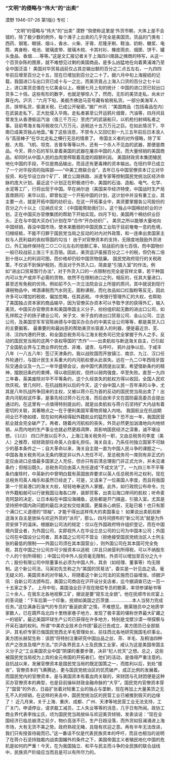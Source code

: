 ### “文明”的侵略与“伟大”的“出卖”
漠野
1946-07-26
第1版()
专栏：

　　“文明”的侵略与“伟大”的“出卖”
    漠野
    “倘使称这里是‘外货市朝，大体上是不会错的，除了极少数的例外，每个滩子上出卖的几乎完全是美国货。货品的门类有：西药、钢笔、眼镜、烟斗，香水、火柴、牙膏、尼隆牙刷、鞋油、奶粉、糖浆、电筒、爽身粉、电池、玻璃皮带、玻璃木梳、卡其衬衫、橡皮雨衣、烟匣、饼干、罐头食品、香烟……等等。”这是文汇报记者关于上海四川南路之摊商的特写，从这一个百货杂陈的图景，就不难想见过剩的美国商品，是多么凶猛地在向着黄浦滩乃至全中国泛滥！
    美国对华贸易战前仅占其总输出额的百分之二点五左右，一九四四年前后增至百分之十五，现在已增加到百分之二十了。据六月中旬上海报纸的记载，我国进口与出口货已成十与一之比，而美货竟占上海入口货的百分之七十以上，进口美货总值在七亿美金以上。根据七月上旬的统计：中国的进口货已较出口货多二十倍。这些有形的数字，也就足够惊人了，然而，无形的美货走私，尚未计算在内。沪汛：“六月下旬，美舰杰佛逊马亚号藏有偷税私货。一部分美海军人员，挟带私货，偷漏关税，已成公开秘密。”据广州讯：“美国商品（包括毒品在内）在武装走私下，正大批侵入华南。走私者甚至公开运鸦片烟膏，汽油等，四月间且曾发生从香港偷运汽油（值三千万元）至虎门的武装船只，以机枪扫射缉私者之事。目前粤海关每月税收仅八万万元，逃税达十五万万元之巨。在如此情况下，华南已成美货独占地盘。”看了这些消息，不禁令人又回忆到一九三五年前后日本浪人与“高丽棒子”在华北走私之横行无忌的情景了。
    帝国主义者的对外侵略，除了军舰、大炮、飞机、坦克、吉普车等等以外，还有一个杀人不见血的武器，那便是商品。今天，蒋介石的军队拿着美国的武器在屠杀中国的人民，而大量倾销的美国商品，却同时从中国人民的血肉里榨取着高度的超额利润。
    美国财政资本集团殖民地化中国的手段，不仅是商品输出，而且还有更毒辣的资本输出。在纽约早已成立了一个对华投资的指挥部——“中美工商联合会”，去年已与中国官僚资本订立对华投资、和在华设立四个矿厂、建立公路铁路、派遣专家等控制国民党统治区经济命脉的庞大计划。最近这个计划正在积极进行中，美国的石油、造船、电气、化学、水泥等工厂，行将出现于中国。早在纳尔逊（美国来华经济特使，中国战时生产局首席顾问）来华以后，即曾拟定一个开拓中国的计划，这计划中并没有重工业，其主要一点，就是开拓中国的纺织业。在这一开拓事业中，美资要掌握各公司股份的百分之六十以上（见纳氏论文：《中国能帮助我们》）。这个独占中国棉纺织业的计划，正在中国买办官僚集团的帮助下开始实现。四月下旬，美国两个棉纺织业巨头，正在与中国大买办们计划在华“合作”开办纺织厂。
    美货之所以能够大量地向中国倾销，吞没中国市场，使本来脆弱的中国民族工业陷于目前奄奄一息的危境，归根结柢，不能不归罪于国民党当局之反动的对内对外政策，和一连串出卖国家主权与人民利益的丧权辱国的勾当！
    由于对官僚资本的支持，无限度地鼓励外货进口，外汇始终保持在二○二○元左右的低额汇率，较战前约涨七百倍，而中国物价一般已较战前上涨三千五百倍。因此，美货运沪虽报百分之二十的税，但仍有二倍到十倍以上的利润可图，而价格却仍较中国货物低廉。
    国民党政府现行的关税政策，不仅谈不到保护税则，而且对于外货入口，简直是“引狼入室”的作法。例如“进出口贸易暂行办法”，对于外货入口的一点限制也完全是官样文章，若干种国内可以生产或并不必需的货物，依然不在限制进口之列，相反的，任其大量进口，甚至还有免税的优待。例如前不久一次立法院会议上所提的质问，其中就说到现行课税物品中，啤酒课税而汽水则无，面粉课税，而化妆品如口红脂粉等反无，因此许多可以增加的税收，偏加忽略，任其逃税。
    中央银行管理外汇的大权，也帮助了美国独占资本家的商品输华，因为官僚买办资本可以予取予求的获得外汇，输入美货。中国买办官僚资本和美国帝国主义分子，纷纷组织起无数的进出口公司，如孔祥熙之子的扬子建业公司，宋子文、宋子良的进出口贸易公司、金山公司、立达公司，及美国空军军官陈纳德与中国买办合办的中美实业公司等等，都是美货入口的主要掮客。
    最重要的和最凶恶的帮助美货长驱直入的利器，便是最近京、芜、浔、汉四内港的开放，和全国总税务司与江海关税务司已完全掌握于外人之手。反动的国民党当局的这两个丧权辱国的“杰作”——出卖航权与断送海关自主，已引起了全国航业界与工商业界的忧虑、非难、谴责、与呼吁。
    鸦片战争以后，于咸丰八年（一八五八年）签订天津条约，我以战败国而开放镇江、南京、九江、汉口任外轮通行，与国计民生关系重大的内河航权便从此丧失。远在一九二○年西班牙国际交通会议及一九二一年华盛顿会议，由中国代表团提出议案，希望借新条约的精神，摆脱旧条约的束缚，得以收回航权，但终以弱肉强食，卒至失败。直至一九四三年春，英美废除对华不平等条约，这个久经丧失的航权方得以收回，全国人民欢欣庆祝。曾几何时，在抗战胜利以后的今天，这个由中国人民一百年来的斗争，尤其是八年抗战所争回来的主权，又被以蒋介石为首的反动的国民党当局出卖了！出卖内河航权这件事，是事先经过蒋介石允准，而后由宋子文在国防最高委员会提出通过的。在这里有一点值得特别提出的，就是出卖航权与蒋介石坚持扩大内战有着密切的关联，其著眼点之一在于便利美国军需物资输入内地。
    我国航业在抗战期间业已不绝如缕，现在如何再经得起外籍航业的猛烈竞争？恐不出一年，我国民营航业就会完全破产了。再者，随着内河航权的丧失，外货必然更加汹涌地向内地倾销，从而内地的生产事业也就必然更趋凋弊，其影响国民经济之深重，诚不堪设想。（⑴⑵）
    四口开放以后不久，上海江海关税务司一职，又由总税务司李度（美人）之推荐，经财政部任命英人白查礼担任。海关自主，乃系任何独立国家不可缺少的基本条件之一；自大革命以来，海关自主就一直为中国人民斗争的课题之一。中国各海关税务司从无条约限定非以外人充任不可，至总税务司一席则有非正式约定应由进口总值最多国家之人充任，但亦只有前清总理衙门非正式允许，并未见诸条约；但相沿既久，总税务司应由英人充任遂成“不成文法”了。一九四三年不平等条约废除时，中英新约中曾明白载有英国放弃要求以英人任总税务司之权利，现在总税务司英人梅乐和虽然已经走了，可是，又请来了一位美国人李度，而且将我国第一个贸易港口的海关大权，轻轻地奉送外人掌握。此外，如行政院公布命令，允许外籍船舶可以行驶我国沿海各口岸，装卸货客，出卖沿海口岸间的航权；听命麦克阿瑟的决定，让日本船在中国沿海捕鱼，这些都是开门揖盗，引狼入室。尤其是坚持把中国内政问题的最后决定权交给美国，更属丧心病狂，无耻已极！也只有那个满口仁义道德的“领袖”，才能干得出这样伟大的卖国事业！
    如果说出卖航权断送海关自主是放纵与欢迎外货的“派司”，那么，四月间颁布的“新公司法”就是为外资安排下的温床。根据新公司法的规定：仅以在外国政府特许组织登记，而在中国境内营业者，为外国公司，实即视外人在华设立总公司的公司为中国本公司；外国公司在中国设分公司者，其本国之公司可不营业（拒绝接受国民党统治区人士所主张的最低的限制——外国公司须在其本国营业），则外国公司在其本国可完全免税，其在中国之分公司亦可少报资本以逃税（并且只纳营利所得税，可以不纳股东个人的个别所得税）；中国公司中外人投资毫无限制，外资可以增加至百分之九十六；股份有限公司中除董事长必须为中国人外，其余（如经理、董事等）均无限制。这个新公司法，马寅初先生称之为“美国的贸易法”，委实是一针见血之语。毫无疑义的，美国资本的对华输入，将随着这个新公司法的实施而日益增涨。顷据沪讯：自新公司法颁布后，美国公司商店在沪开设分支店者，迄今据调查已达一百一十五家之多了。
    上月中旬，美国油业巨子现在赔偿专员的鲍莱，率领参谋秘书等三十余人，在我东北各地视察工矿，据说是要“窥东北全貌”。他在抚顺市长欢宴上的答词是：“下车后第一个印象，抚顺如美国之匹茨堡………………本人当努力完成任务。”这位满身石油气的专员的“垂涎欲滴”之情，不难想见。鲍莱随员中之地质学家数人，已在葫芦岛北四十里杨家巷子地方，发现了极丰富的堪称世界最大矿藏之一的钼矿。最近美国环球生产公司已获得在许多地方，特别是戈壁沙漠一带探察与开采石油的权利。所谓“中美农业技术合作团”最近已告成立，美方团员已全部抵沪，其毛织专家已偕国民党西北羊毛管理处长，前往西北各地研究我国毛织事业。美方团长赫契生称：该团“将特别注重研究中国出品之丝、茶、羊毛、及桐油四种农产之改良及增产方法。”京沪各界民主人士及民族工业家，咸认为这是美国帝国主义分子之“工业美国农业中国”阴谋的重要步骤，决非“杞人忧天”之想。总之，这些被国民党当局视为上宾的金元帝国的开拓者们，他们的活动，是值得严重注意的。
    自抗战以来，发展官僚资本是国民党当局的既定国策之一，而胜利以后，到处“接收”，官僚资本的飞黄腾达，更与国民党统治区的饥荒破产，成正比例的发展着。而国民党内的官僚资本，是与美国资本有着血肉关联的，宋财团与孔财团便是这种买办官僚资本的典型，也是目前操纵财政金融命脉的“大亨”。国民党内官僚资本穿了“国营”的外衣，日益扩张着对轻重工业的独占与垄断，现在再加上大量美货之无孔不入的倾销，在这样的夹击中，国民党统治区的民营工业已被推到毁灭的边缘了！
    近几月来，关于上海、重庆、成都、广州、天津等地民营工业无法支持，工厂关门，申请停业，请求裁工减员，工人失业等等的消息，几乎日有所闻。政协工商业界代表李烛尘氏，顷为国民党当局放纵与欢迎美货倾销，发表谈话：“现在全国经济已临总崩溃之前夕，物价高涨不已，生产日趋没落，而外货如狂澜涌进上海市场，大有无货不美之势。政府熟视无睹，且隐有欢迎之意。再有半年无法改进，我们只有授首待毙而已。”这一番话不仅是代表民族资本的呼吁，而且也相当的说明了在蒋介石坚持独裁内战卖国媚外的条件之下，美国帝国主义者殖民地化中国的危机是如何的严重！今天，在为我国独立、和平与民主而斗争的全民族的联合战线中，民族资产阶级应当而且是可以有所尽力的。
